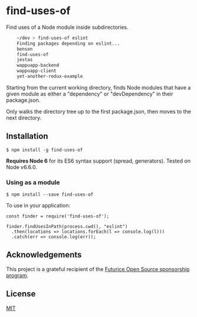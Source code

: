# find-uses-of

Find uses of a Node module inside subdirectories.
```bash
    ~/dev > find-uses-of eslint
    Finding packages depending on eslint...
    benson
    find-uses-of
    jestas
    wappuapp-backend
    wappuapp-client
    yet-another-redux-example
```

Starting from the current working directory, finds Node modules that have a given module as either a "dependency" or "devDependency" in their package.json.

Only walks the directory tree up to the first package.json, then moves to the next directory.


## Installation

    $ npm install -g find-uses-of

**Requires Node 6** for its ES6 syntax support (spread, generators). Tested on Node v6.6.0.


### Using as a module

    $ npm install --save find-uses-of

To use in your application:

    const finder = require('find-uses-of');

    finder.findUsesInPath(process.cwd(), "eslint")
      .then(locations => locations.forEach(l => console.log(l)))
      .catch(err => console.log(err));

## Acknowledgements

This project is a grateful recipient of the [Futurice Open Source sponsorship program](http://futurice.com/blog/sponsoring-free-time-open-source-activities).


## License

[MIT](https://github.com/mieky/find-uses-of/blob/master/LICENSE)
